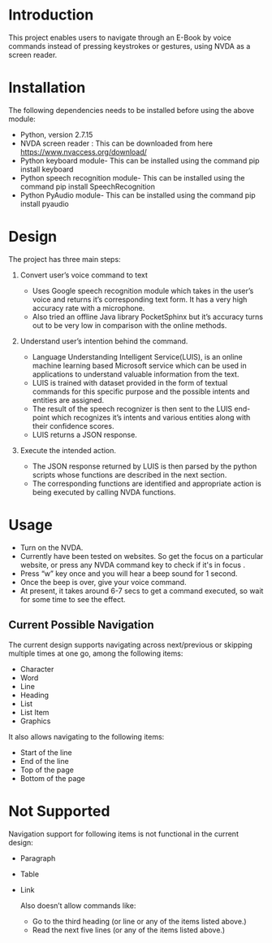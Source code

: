 # Introduction

This project enables users to navigate through an E-Book by voice commands instead of pressing keystrokes or gestures, using NVDA as a screen reader.

# Installation 

 The following dependencies needs to be installed before using the above module:

  - Python, version 2.7.15
  - NVDA screen reader : This can be downloaded from here https://www.nvaccess.org/download/
  - Python keyboard module- This can be installed using the command 
pip install keyboard
  - Python speech recognition module- This can be installed using the command 
pip install SpeechRecognition
  - Python PyAudio module- This can be installed using the command pip install pyaudio

# Design

The project has three main steps:

1. Convert user’s voice command to text
    - Uses Google speech recognition module which takes in the user’s voice and returns it’s corresponding text form. It has a very high accuracy rate with a microphone.
    - Also tried an offline Java library PocketSphinx but it’s accuracy turns out to be very low in comparison with the online methods.

2. Understand user’s intention behind the command.
    - Language Understanding Intelligent Service(LUIS), is an online machine learning based Microsoft service which can be used in applications to understand valuable information from the text.
    - LUIS is trained with dataset provided in the form of textual commands  for this specific purpose and the possible intents and entities are assigned.
    - The result of the speech recognizer is then sent to the LUIS end-point which recognizes it’s intents and various entities along with their confidence scores.
    - LUIS returns a JSON response.

3. Execute the intended action.
    - The JSON response returned by LUIS is then parsed by the python scripts whose functions are described in the next section.
    - The corresponding functions are identified and appropriate action is being executed by calling NVDA functions.


# Usage

- Turn on the NVDA.
- Currently have been tested on websites. So get the focus on a particular website, or press any NVDA command key to check if it's in focus .
- Press “w” key once and you will hear a beep sound for 1 second.
- Once the beep is over, give your voice command.
- At present, it takes around 6-7 secs to get a command executed, so wait for some time to see the effect.

## Current Possible Navigation 

The current design supports navigating across next/previous or skipping multiple times at one go, among the following items:
- Character		
- Word
- Line
- Heading
- List
- List Item
- Graphics

It also allows navigating to the following items:
- Start of the line
- End of the line
- Top of the page
- Bottom of the page

# Not Supported

Navigation support for following items is not functional in the current design:
- Paragraph
- Table
- Link

	Also doesn’t allow commands like:
  - Go to the third heading (or line or any of the items listed above.)
  - Read the next five lines (or any of the items listed above.)



